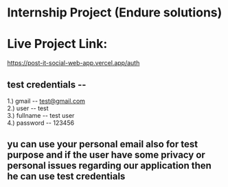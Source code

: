 # Internship Project (Endure solutions)

# Live Project Link:

https://post-it-social-web-app.vercel.app/auth
 
## test credentials -- 

1.) gmail -- test@gmail.com 
<br>
2.) user -- test 
<br>
3.) fullname -- test user
<br>
4.) password -- 123456 
<br>

## yu can use your personal email also for test purpose and if the user have some privacy or personal issues regarding  our application then he can use test credentials
